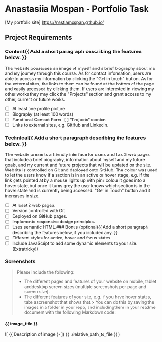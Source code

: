 # Anastasiia Mospan - Portfolio Task

[My portfolio site] https://nastiamospan.github.io/

## Project Requirements

### Content{{ Add a short paragraph describing the features below. }}
The website possesses an image of myself and a brief biography about me and my journey through this course. As for contact information, users are able to access my information by clicking the "Get in touch" button. As for the external sites, the links to them can be found at the bottom of the page and easily accessed by clicking them. If users are interested in viewing my other works they may click the "Projects" section and grant access to my other, current or future works. 
- [ ] At least one profile picture
- [ ] Biography (at least 100 words)
- [ ] Functional Contact Form- [ ] "Projects" section
- [ ] Links to external sites, e.g. GitHub and LinkedIn.

### Technical{{ Add a short paragraph describing the features below. }}
The website presents a friendly interface for users and has 3 web pages that include a brief biography, information about myself and my future goals, and my current and future projects that will be updated on the site. Website is controlled on Git and deployed onto GitHub. The colour was used to let the users know if a section is in an active or hover stage, e.g. if the link gets pointed at by a mouse  lights up with pink colour it goes into a hover state, but once it turns grey the user knows which section is in the hover state and is currently being accessed.  "Get in Touch" button and it increases in size. 
- [ ] At least 2 web pages.
- [ ] Version controlled with Git
- [ ] Deployed on GitHub pages.
- [ ] Implements responsive design principles.
- [ ] Uses semantic HTML.### Bonus (optional){{ Add a short paragraph describing the features below, if you included any. }}
- [ ] Different styles for active, hover and focus states.
- [ ] Include JavaScript to add some dynamic elements to your site. (Extratricky!)
### Screenshots

> Please include the following:
> - The different pages and features of your website on mobile, tablet anddesktop screen sizes (multiple screenshots per page and screen size).
> - The different features of your site, e.g. if you have hover states, take ascreenshot that shows that.>
> You can do this by saving the images in a folder in your repo, and includingthem in your readme document with the following Markdown code:

#### {{ image_title }}

![ {{ Description of image }} ]( {{ ./relative_path_to_file }} )
